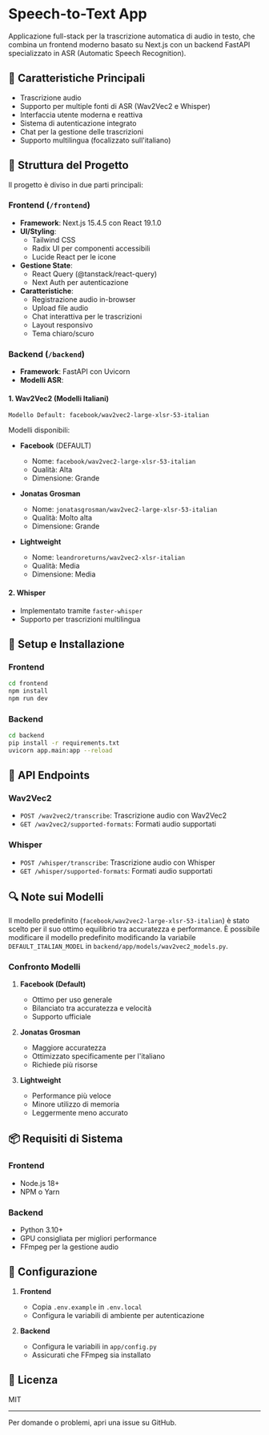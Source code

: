 # Speech-to-Text App

Applicazione full-stack per la trascrizione automatica di audio in testo, che combina un frontend moderno basato su Next.js con un backend FastAPI specializzato in ASR (Automatic Speech Recognition).

## 🎯 Caratteristiche Principali

- Trascrizione audio
- Supporto per multiple fonti di ASR (Wav2Vec2 e Whisper)
- Interfaccia utente moderna e reattiva
- Sistema di autenticazione integrato
- Chat per la gestione delle trascrizioni
- Supporto multilingua (focalizzato sull'italiano)

## 🔧 Struttura del Progetto

Il progetto è diviso in due parti principali:

### Frontend (`/frontend`)

- **Framework**: Next.js 15.4.5 con React 19.1.0
- **UI/Styling**: 
  - Tailwind CSS
  - Radix UI per componenti accessibili
  - Lucide React per le icone
- **Gestione State**: 
  - React Query (@tanstack/react-query)
  - Next Auth per autenticazione
- **Caratteristiche**:
  - Registrazione audio in-browser
  - Upload file audio
  - Chat interattiva per le trascrizioni
  - Layout responsivo
  - Tema chiaro/scuro

### Backend (`/backend`)

- **Framework**: FastAPI con Uvicorn
- **Modelli ASR**:

#### 1. Wav2Vec2 (Modelli Italiani)
```
Modello Default: facebook/wav2vec2-large-xlsr-53-italian
```

Modelli disponibili:
- **Facebook** (DEFAULT)
  - Nome: `facebook/wav2vec2-large-xlsr-53-italian`
  - Qualità: Alta
  - Dimensione: Grande

- **Jonatas Grosman**
  - Nome: `jonatasgrosman/wav2vec2-large-xlsr-53-italian`
  - Qualità: Molto alta
  - Dimensione: Grande

- **Lightweight**
  - Nome: `leandroreturns/wav2vec2-xlsr-italian`
  - Qualità: Media
  - Dimensione: Media

#### 2. Whisper
- Implementato tramite `faster-whisper`
- Supporto per trascrizioni multilingua

## 🚀 Setup e Installazione

### Frontend

```bash
cd frontend
npm install
npm run dev
```

### Backend

```bash
cd backend
pip install -r requirements.txt
uvicorn app.main:app --reload
```

## 📝 API Endpoints

### Wav2Vec2
- `POST /wav2vec2/transcribe`: Trascrizione audio con Wav2Vec2
- `GET /wav2vec2/supported-formats`: Formati audio supportati

### Whisper
- `POST /whisper/transcribe`: Trascrizione audio con Whisper
- `GET /whisper/supported-formats`: Formati audio supportati

## 🔍 Note sui Modelli

Il modello predefinito (`facebook/wav2vec2-large-xlsr-53-italian`) è stato scelto per il suo ottimo equilibrio tra accuratezza e performance. È possibile modificare il modello predefinito modificando la variabile `DEFAULT_ITALIAN_MODEL` in `backend/app/models/wav2vec2_models.py`.

### Confronto Modelli

1. **Facebook (Default)**
   - Ottimo per uso generale
   - Bilanciato tra accuratezza e velocità
   - Supporto ufficiale

2. **Jonatas Grosman**
   - Maggiore accuratezza
   - Ottimizzato specificamente per l'italiano
   - Richiede più risorse

3. **Lightweight**
   - Performance più veloce
   - Minore utilizzo di memoria
   - Leggermente meno accurato

## 📦 Requisiti di Sistema

### Frontend
- Node.js 18+
- NPM o Yarn

### Backend
- Python 3.10+
- GPU consigliata per migliori performance
- FFmpeg per la gestione audio

## 🔐 Configurazione

1. **Frontend**
   - Copia `.env.example` in `.env.local`
   - Configura le variabili di ambiente per autenticazione

2. **Backend**
   - Configura le variabili in `app/config.py`
   - Assicurati che FFmpeg sia installato

## 📄 Licenza

MIT

---

Per domande o problemi, apri una issue su GitHub.
